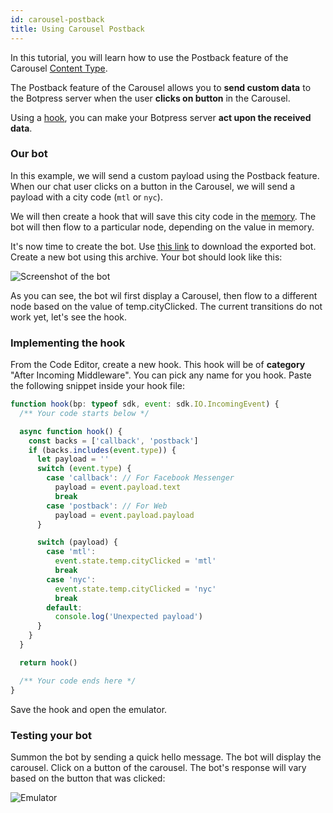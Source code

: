 ```yaml
---
id: carousel-postback
title: Using Carousel Postback
---
```


In this tutorial, you will learn how to use the Postback feature of the Carousel [Content Type](../main/content#content-type).

The Postback feature of the Carousel allows you to **send custom data** to the Botpress server when the user **clicks on button** in the Carousel.

Using a [hook](../main/code#hooks), you can make your Botpress server **act upon the received data**.

### Our bot

In this example, we will send a custom payload using the Postback feature. When our chat user clicks on a button in the Carousel, we will send a payload with a city code (`mtl` or `nyc`).

We will then create a hook that will save this city code in the [memory](../main/memory). The bot will then flow to a particular node, depending on the value in memory.

It's now time to create the bot. Use [this link](/docs/assets/bot_carouselexample_1573577470073.tgz) to download the exported bot. Create a new bot using this archive. Your bot should look like this:

![Screenshot of the bot](assets/carousel-postback-bot.png)

As you can see, the bot wil first display a Carousel, then flow to a different node based on the value of temp.cityClicked. The current transitions do not work yet, let's see the hook.

### Implementing the hook

From the Code Editor, create a new hook. This hook will be of **category** "After Incoming Middleware". You can pick any name for you hook.
Paste the following snippet inside your hook file:

```javascript
function hook(bp: typeof sdk, event: sdk.IO.IncomingEvent) {
  /** Your code starts below */

  async function hook() {
    const backs = ['callback', 'postback']
    if (backs.includes(event.type)) {
      let payload = ''
      switch (event.type) {
        case 'callback': // For Facebook Messenger
          payload = event.payload.text
          break
        case 'postback': // For Web
          payload = event.payload.payload
      }

      switch (payload) {
        case 'mtl':
          event.state.temp.cityClicked = 'mtl'
          break
        case 'nyc':
          event.state.temp.cityClicked = 'nyc'
          break
        default:
          console.log('Unexpected payload')
      }
    }
  }

  return hook()

  /** Your code ends here */
}
```

Save the hook and open the emulator.

### Testing your bot

Summon the bot by sending a quick hello message. The bot will display the carousel.
Click on a button of the carousel. The bot's response will vary based on the button that was clicked:

![Emulator](assets/carousel-postback-emulator.png)
